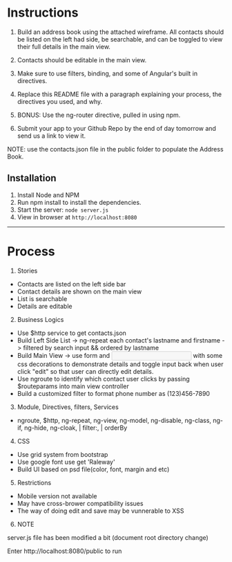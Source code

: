 # Instructions

1. Build an address book using the attached wireframe. All contacts should be listed on the left had side, be searchable, and can be toggled to view their full details in the main view.

2. Contacts should be editable in the main view.

3. Make sure to use filters, binding, and some of Angular's built in directives.

4. Replace this README file with a paragraph explaining your process, the directives you used, and why.

5. BONUS: Use the ng-router directive, pulled in using npm.

6. Submit your app to your Github Repo by the end of day tomorrow and send us a link to view it.

NOTE: use the contacts.json file in the public folder to populate the Address Book.

## Installation

1. Install Node and NPM
2. Run npm install to install the dependencies.
3. Start the server: `node server.js`
4. View in browser at `http://localhost:8080`

***

# Process

1. Stories
* Contacts are listed on the left side bar
* Contact details are shown on the main view
* List is searchable
* Details are editable

2. Business Logics
* Use $http service to get contacts.json
* Build Left Side List -> ng-repeat each contact's lastname and firstname -> filtered by search input && ordered by lastname
*	Build Main View -> use form and <input disabled> with some css decorations to demonstrate details and toggle input back when user click "edit" so that user can directly edit details.
* Use ngroute to identify which contact user clicks by passing $routeparams into main view controller
* Build a customized filter to format phone number as (123)456-7890

3. Module, Directives, filters, Services
* ngroute, $http, ng-repeat, ng-view, ng-model, ng-disable, ng-class, ng-if, ng-hide, ng-cloak, | filter:, | orderBy

4. CSS
* Use grid system from bootstrap
* Use google font use get 'Raleway'
* Build UI based on psd file(color, font, margin and etc)

5. Restrictions
* Mobile version not available
* May have cross-brower compatibility issues
* The way of doing edit and save may be vunnerable to XSS

6. NOTE

server.js file has been modified a bit (document root directory change)

Enter http://localhost:8080/public to run 

